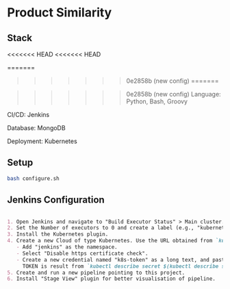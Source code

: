 # Product Similarity

## Stack
<<<<<<< HEAD
<<<<<<< HEAD
  
=======

>>>>>>> 0e2858b (new config)
=======

>>>>>>> 0e2858b (new config)
Language: Python, Bash, Groovy

CI/CD: Jenkins

Database: MongoDB

Deployment: Kubernetes

## Setup

```bash
bash configure.sh
```

## Jenkins Configuration

```markdown

1. Open Jenkins and navigate to "Build Executor Status" > Main cluster.
2. Set the Number of executors to 0 and create a label (e.g., "kubernetes-cluster"). Select "Only build jobs with labels...".
3. Install the Kubernetes plugin.
4. Create a new Cloud of type Kubernetes. Use the URL obtained from `kubectl cluster-info --context kind-kind`.
   - Add "jenkins" as the namespace.
   - Select "Disable https certificate check".
   - Create a new credential named "k8s-token" as a long text, and paste the TOKEN value.
     TOKEN is result from `kubectl describe secret $(kubectl describe serviceaccount jenkins | grep token | awk '{print $2}')`.
5. Create and run a new pipeline pointing to this project.
6. Install "Stage View" plugin for better visualisation of pipeline.
```